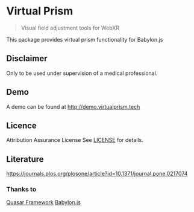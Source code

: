# Virtual Prism

> Visual field adjustment tools for WebXR

This package provides virtual prism functionality for Babylon.js

## Disclaimer
Only to be used under supervision of a medical professional.

## Demo
A demo can be found at http://demo.virtualprism.tech

## Licence
Attribution Assurance License
See [LICENSE](LICENSE) for details.

## Literature
https://journals.plos.org/plosone/article?id=10.1371/journal.pone.0217074

### Thanks to
[Quasar Framework](https://quasar.dev)
[Babylon.js](https://www.babylonjs.com/)